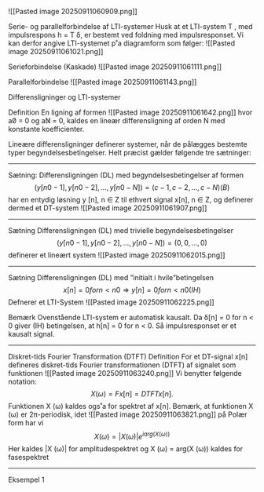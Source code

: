![[Pasted image 20250911060909.png]]

Serie- og parallelforbindelse af LTI-systemer
Husk at et LTI-system T , med impulsrespons h = T δ, er bestemt ved foldning med impulsresponset. Vi kan derfor angive LTI-systemet p˚a diagramform som følger:
![[Pasted image 20250911061021.png]]

Serieforbindelse (Kaskade)
![[Pasted image 20250911061111.png]]


Parallelforbindelse
![[Pasted image 20250911061143.png]]


Differensligninger og LTI-systemer

Definition 
En ligning af formen
![[Pasted image 20250911061642.png]]
hvor a0̸ = 0 og aN̸ = 0, kaldes en lineær differensligning af orden N med konstante koefficienter.

Lineære differensligninger definerer systemer, når de pålægges bestemte typer begyndelsesbetingelser. Helt præcist gælder følgende tre sætninger:
___
Sætning:
Differensligningen (DL) med begyndelsesbetingelser af formen
$$
(y [n0 − 1], y [n0 − 2], . . . , y [n0 − N]) = (c−1, c−2, . . . , c−N ) (B)
$$
har en entydig løsning y [n], n ∈ Z til ethvert signal x[n], n ∈ Z, og definerer dermed et DT-system
![[Pasted image 20250911061907.png]]
___
Sætning
Differensligningen (DL) med trivielle begyndelsesbetingelser
$$
(y [n0 − 1], y [n0 − 2], . . . , y [n0 − N]) = (0, 0, . . . , 0) 
$$
definerer et lineært system
![[Pasted image 20250911062015.png]]
___
Sætning
Differensligningen (DL) med ”initialt i hvile”betingelsen
$$
x[n] = 0 for n < n0 ⇒ y [n] = 0 for n < n0 (IH)
$$
Defnerer et LTI-System
![[Pasted image 20250911062225.png]]

Bemærk 
Ovenstående LTI-system er automatisk kausalt. Da δ[n] = 0 for n < 0 giver (IH) betingelsen, at h[n] = 0 for n < 0. Så impulsresponset er et kausalt signal.

___
Diskret-tids Fourier Transformation (DTFT)
Definition
For et DT-signal x[n] defineres diskret-tids Fourier transformationen (DTFT) af signalet som funktionen
![[Pasted image 20250911063240.png]]
Vi benytter følgende notation:
$$
X (ω) = F{x[n]} = DTFT {x[n]}.
$$
Funktionen X (ω) kaldes ogs˚a for spektret af x[n].
Bemærk, at funktionen X (ω) er 2π-periodisk, idet
![[Pasted image 20250911063821.png]]
på Polær form har vi 
$$
X (ω) = |X (ω)|e^{i arg(X (ω))}
$$
Her kaldes |X (ω)| for amplitudespektret og X (ω) = arg(X (ω)) kaldes for fasespektret 
___
Eksempel 1

